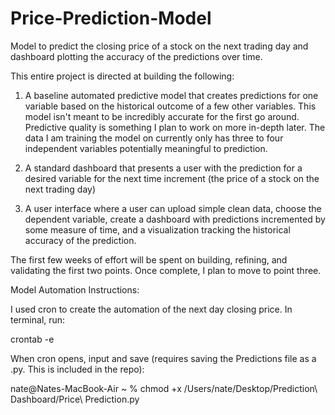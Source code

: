 # Price-Prediction-Model
Model to predict the closing price of a stock on the next trading day and dashboard plotting the accuracy of the predictions over time.

This entire project is directed at building the following:

1. A baseline automated predictive model that creates predictions for one variable based on the historical outcome of a few other variables. This model isn't meant to be incredibly accurate for the first go around. Predictive quality is something I plan to work on more in-depth later. The data I am training the model on currently only has three to four independent variables potentially meaningful to prediction.

2. A standard dashboard that presents a user with the prediction for a desired variable for the next time increment (the price of a stock on the next trading day)

3. A user interface where a user can upload simple clean data, choose the dependent variable, create a dashboard with predictions incremented by some measure of time, and a visualization tracking the historical accuracy of the prediction.

The first few weeks of effort will be spent on building, refining, and validating the first two points. Once complete, I plan to move to point three.


Model Automation Instructions:

I used cron to create the automation of the next day closing price. In terminal, run:
 
  crontab -e

When cron opens, input and save (requires saving the Predictions file as a .py. This is included in the repo):

  nate@Nates-MacBook-Air ~ % chmod +x /Users/nate/Desktop/Prediction\ Dashboard/Price\ Prediction.py

  

  
